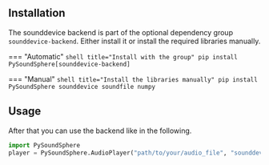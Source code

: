 ## Installation

The sounddevice backend is part of the optional dependency group `sounddevice-backend`. Either install it or install the required libraries manually.

=== "Automatic"
    ```shell title="Install with the group"
    pip install PySoundSphere[sounddevice-backend]
    ```

=== "Manual"
    ```shell title="Install the libraries manually"
    pip install PySoundSphere sounddevice soundfile numpy
    ```

## Usage

After that you can use the backend like in the following.

```python title="Setup sounddevice backend"
import PySoundSphere
player = PySoundSphere.AudioPlayer("path/to/your/audio_file", "sounddevice")
```
